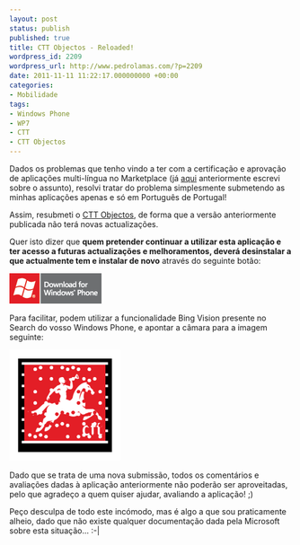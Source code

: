 ```yaml
---
layout: post
status: publish
published: true
title: CTT Objectos - Reloaded!
wordpress_id: 2209
wordpress_url: http://www.pedrolamas.com/?p=2209
date: 2011-11-11 11:22:17.000000000 +00:00
categories:
- Mobilidade
tags:
- Windows Phone
- WP7
- CTT
- CTT Objectos
---
```

Dados os problemas que tenho vindo a ter com a certificação e aprovação de aplicações multi-língua no Marketplace (já [aqui](2011/11/06/impossivel-reduzir-o-numero-de-localizacoes-de-uma-aplicacao-windows-phone/) anteriormente escrevi sobre o assunto), resolvi tratar do problema simplesmente submetendo as minhas aplicações apenas e só em Português de Portugal!

Assim, resubmeti o [CTT Objectos](tag/ctt-objectos/), de forma que a versão anteriormente publicada não terá novas actualizações.

Quer isto dizer que **quem pretender continuar a utilizar esta aplicação e ter acesso a futuras actualizações e melhoramentos, deverá desinstalar a que actualmente tem e instalar de novo** através do seguinte botão:

[![](wp-content/uploads/2011/10/Download-EN-Med.png "CTT Objectos")](http://windowsphone.com/s?appid=f600b583-b1ba-4398-84aa-e52358c40532)

Para facilitar, podem utilizar a funcionalidade Bing Vision presente no Search do vosso Windows Phone, e apontar a câmara para a imagem seguinte:

![](wp-content/uploads/2011/10/CTT-Objectos-Tag.png "CTT Objectos Tag")

Dado que se trata de uma nova submissão, todos os comentários e avaliações dadas à aplicação anteriormente não poderão ser aproveitadas, pelo que agradeço a quem quiser ajudar, avaliando a aplicação! ;)

Peço desculpa de todo este incómodo, mas é algo a que sou praticamente alheio, dado que não existe qualquer documentação dada pela Microsoft sobre esta situação... :-|
